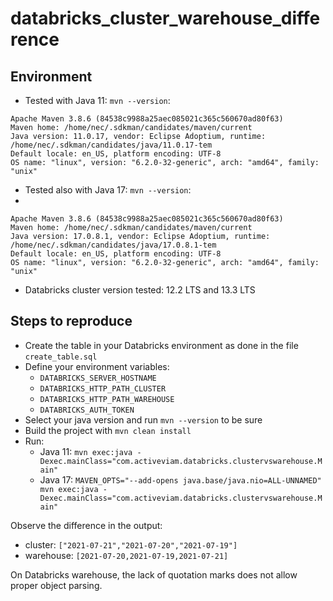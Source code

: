 # databricks_cluster_warehouse_difference

## Environment

- Tested with Java 11: `mvn --version`:

```
Apache Maven 3.8.6 (84538c9988a25aec085021c365c560670ad80f63)
Maven home: /home/nec/.sdkman/candidates/maven/current
Java version: 11.0.17, vendor: Eclipse Adoptium, runtime: /home/nec/.sdkman/candidates/java/11.0.17-tem
Default locale: en_US, platform encoding: UTF-8
OS name: "linux", version: "6.2.0-32-generic", arch: "amd64", family: "unix"
```

- Tested also with Java 17: `mvn --version`:
- 
```
Apache Maven 3.8.6 (84538c9988a25aec085021c365c560670ad80f63)
Maven home: /home/nec/.sdkman/candidates/maven/current
Java version: 17.0.8.1, vendor: Eclipse Adoptium, runtime: /home/nec/.sdkman/candidates/java/17.0.8.1-tem
Default locale: en_US, platform encoding: UTF-8
OS name: "linux", version: "6.2.0-32-generic", arch: "amd64", family: "unix"
```

- Databricks cluster version tested: 12.2 LTS and 13.3 LTS

## Steps to reproduce

- Create the table in your Databricks environment as done in the file `create_table.sql`
- Define your environment variables:
  - `DATABRICKS_SERVER_HOSTNAME`
  - `DATABRICKS_HTTP_PATH_CLUSTER`
  - `DATABRICKS_HTTP_PATH_WAREHOUSE`
  - `DATABRICKS_AUTH_TOKEN`
- Select your java version and run `mvn --version` to be sure 
- Build the project with `mvn clean install` 
- Run:
  - Java 11: `mvn exec:java -Dexec.mainClass="com.activeviam.databricks.clustervswarehouse.Main"`
  - Java 17: `MAVEN_OPTS="--add-opens java.base/java.nio=ALL-UNNAMED" mvn exec:java -Dexec.mainClass="com.activeviam.databricks.clustervswarehouse.Main"`

Observe the difference in the output:
- cluster: `["2021-07-21","2021-07-20","2021-07-19"]`
- warehouse: `[2021-07-20,2021-07-19,2021-07-21]`

On Databricks warehouse, the lack of quotation marks does not allow proper object parsing.

